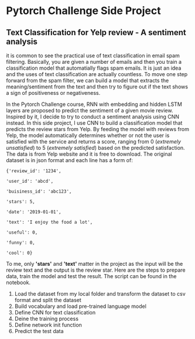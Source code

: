 # Pytorch Challenge Side Project

## Text Classification for Yelp review - A sentiment analysis

it is common to see the practical use of text classification in email spam filtering. Basically, you are given a number of emails and then you train a classification model that automatially flags spam emails. It is just an idea and the uses of text classification are actually countless. To move one step forward from the spam filter, we can build a model that extracts the meaning/sentiment from the text and then try to figure out if the text shows a sign of positiveness or negativeness. 

In the Pytorch Challenge course, RNN with embedding and hidden LSTM layers are proposed to predict the sentiment of a given movie review. Inspired by it, I decide to try to conduct a sentiment analysis using CNN instead. In this side project, I use CNN to build a classification model that predicts the review stars from Yelp. By feeding the model with reviews from Yelp, the model automatically determines whether or not the user is satisfied with the service and returns a score, ranging from 0 (*extremely unsatisfied*) to 5 (*extremely satisfied*) based on the predicted satisfaction. The data is from Yelp website and it is free to download. The original dataset is in json format and each line has a form of:


    {'review_id': '1234',
 
    'user_id': 'abcd',
 
    'buisiness_id': 'abc123',
 
    'stars': 5,
 
    'date': '2019-01-01',
 
    'text': 'I enjoy the food a lot',
 
    'useful': 0,
 
    'funny': 0,
 
    'cool': 0}

To me, only __'stars'__ and __'text'__ matter in the project as the input will be the review text and the output is the review star. Here are the steps to prepare data, train the model and test the result. The script can be found in the notebook.

1. Load the dataset from my local folder and transform the dataset to csv format and split the dataset
2. Build vocabulary and load pre-trained language model 
3. Define CNN for text classification
4. Deine the training process
5. Define network init function
6. Predict the test data
